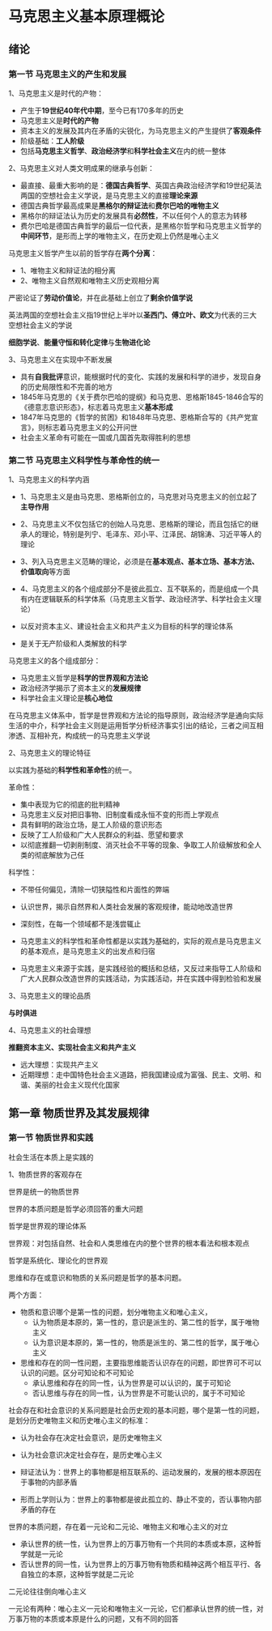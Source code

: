 # 马克思主义基本原理概论

## 绪论

### 第一节 马克思主义的产生和发展

1、马克思主义是时代的产物：

- 产生于**19世纪40年代中期**，至今已有170多年的历史
- 马克思主义是**时代的产物**
- 资本主义的发展及其内在矛盾的尖锐化，为马克思主义的产生提供了**客观条件**
- 阶级基础：**工人阶级**
- 包括**马克思主义哲学**、**政治经济学**和**科学社会主义**在内的统一整体

2、马克思主义对人类文明成果的继承与创新：

- 最直接、最重大影响的是：**德国古典哲学**、英国古典政治经济学和19世纪英法两国的空想社会主义学说，是马克思主义的直接**理论来源**
- 德国古典哲学最高成果是**黑格尔的辩证法**和**费尔巴哈的唯物主义**
- 黑格尔的辩证法认为历史的发展具有**必然性**，不以任何个人的意志为转移
- 费尔巴哈是德国古典哲学的最后一位代表，是黑格尔哲学和马克思主义哲学的**中间环节**，是形而上学的唯物主义，在历史观上仍然是唯心主义

马克思主义哲学产生以前的哲学存在**两个分离**：

- 1、唯物主义和辩证法的相分离
- 2、唯物主义自然观和唯物主义历史观相分离

严密论证了**劳动价值论**，并在此基础上创立了**剩余价值学说**

英法两国的空想社会主义指19世纪上半叶以**圣西门、傅立叶、欧文**为代表的三大空想社会主义的学说

**细胞学说**、**能量守恒和转化定律**与**生物进化论**

3、马克思主义在实现中不断发展

- 具有**自我批评**意识，能根据时代的变化、实践的发展和科学的进步，发现自身的历史局限性和不完善的地方
- 1845年马克思的《关于费尔巴哈的提纲》和马克思、恩格斯1845-1846合写的《德意志意识形态》，标志着马克思主义**基本形成**
- 1847年马克思的《哲学的贫困》和1848年马克思、恩格斯合写的《共产党宣言》，则标志着马克思主义的公开问世
- 社会主义革命有可能在一国或几国首先取得胜利的思想

### 第二节 马克思主义科学性与革命性的统一

1、马克思主义的科学内涵

- 1、马克思主义是由马克思、恩格斯创立的，马克思对马克思主义的创立起了**主导作用**
- 2、马克思主义不仅包括它的创始人马克思、恩格斯的理论，而且包括它的继承人的理论，特别是列宁、毛泽东、邓小平、江泽民、胡锦涛、习近平等人的理论
- 3、列入马克思主义范畴的理论，必须是在**基本观点、基本立场、基本方法、价值取向**等方面
- 4、马克思主义的各个组成部分不是彼此孤立、互不联系的，而是组成一个具有内在逻辑联系的科学体系（马克思主义哲学、政治经济学、科学社会主义理论）

- 以反对资本主义、建设社会主义和共产主义为目标的科学的理论体系
- 是关于无产阶级和人类解放的科学

马克思主义的各个组成部分：

- 马克思主义哲学是**科学的世界观和方法论**
- 政治经济学揭示了资本主义的**发展规律**
- 科学社会主义理论是**核心地位**

在马克思主义体系中，哲学是世界观和方法论的指导原则，政治经济学是通向实际生活的中介，科学社会主义则是运用哲学分析经济事实引出的结论，三者之间互相渗透、互相补充，构成统一的马克思主义学说

2、马克思主义的理论特征

以实践为基础的**科学性和革命性**的统一。

革命性：

- 集中表现为它的彻底的批判精神
- 马克思主义反对把旧事物、旧制度看成永恒不变的形而上学观点
- 具有鲜明的政治立场，是工人阶级的意识形态
- 反映了工人阶级和广大人民群众的利益、愿望和要求
- 以彻底推翻一切剥削制度、消灭社会不平等的现象、争取工人阶级解放和全人类的彻底解放为己任

科学性：

- 不带任何偏见，清除一切狭隘性和片面性的弊端
- 认识世界，揭示自然界和人类社会发展的客观规律，能动地改造世界
- 深刻性，在每一个领域都不是浅尝辄止

- 马克思主义的科学性和革命性都是以实践为基础的，实际的观点是马克思主义的基本观点，是马克思主义的出发点和归宿
- 马克思主义来源于实践，是实践经验的概括和总结，又反过来指导工人阶级和广大人民群众改造世界的实践活动，为实践活动，并在实践中得到检验和发展

3、马克思主义的理论品质

**与时俱进**

4、马克思主义的社会理想

**推翻资本主义、实现社会主义和共产主义**

- 远大理想：实现共产主义
- 近期理想：走中国特色社会主义道路，把我国建设成为富强、民主、文明、和谐、美丽的社会主义现代化国家

## 第一章 物质世界及其发展规律

### 第一节 物质世界和实践

社会生活在本质上是实践的

1、物质世界的客观存在

世界是统一的物质世界

世界的本质问题是哲学必须回答的重大问题

哲学是世界观的理论体系

世界观：对包括自然、社会和人类思维在内的整个世界的根本看法和根本观点

哲学是系统化、理论化的世界观

思维和存在或意识和物质的关系问题是哲学的基本问题。

两个方面：

- 物质和意识哪个是第一性的问题，划分唯物主义和唯心主义，
    - 认为物质是本原的，第一性的，意识是派生的、第二性的哲学，属于唯物主义
    - 认为意识是本原的，第一性的，物质是派生的、第二性的哲学，属于唯心主义
- 思维和存在的同一性问题，主要指思维能否认识存在的问题，即世界可不可以认识的问题。区分可知论和不可知论
    - 承认思维和存在的同一性，认为世界是可以认识的，属于可知论
    - 否认思维与存在的同一性，认为世界是不可能认识的，属于不可知论

社会存在和社会意识的关系问题是社会历史观的基本问题，哪个是第一性的问题，是划分历史唯物主义和历史唯心主义的标准：

- 认为社会存在决定社会意识，是历史唯物主义
- 认为社会意识决定社会存在，是历史唯心主义

- 辩证法认为：世界上的事物都是相互联系的、运动发展的，发展的根本原因在于事物的内部矛盾
- 形而上学则认为：世界上的事物都是彼此孤立的、静止不变的，否认事物内部矛盾的存在

世界的本质问题，存在着一元论和二元论、唯物主义和唯心主义的对立

- 承认世界的统一性，认为世界上的万事万物有一个共同的本质或本原，这种哲学就是一元论
- 否认世界的同一性，认为世界上的万事万物有物质和精神这两个相互平行、各自独立的本原，这种哲学就是二元论

二元论往往倒向唯心主义

一元论有两种：唯心主义一元论和唯物主义一元论，它们都承认世界的统一性，对万事万物的本质或本原是什么的问题，又有不同的回答

